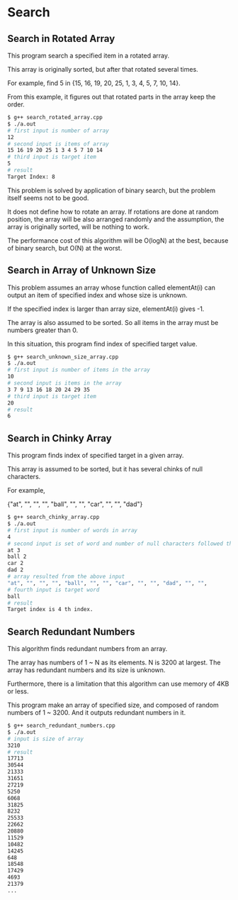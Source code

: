 # Search

## Search in Rotated Array

This program search a specified item in a rotated array.

This array is originally sorted, but after that rotated several times.

For example, find 5 in {15, 16, 19, 20, 25, 1, 3, 4, 5, 7, 10, 14}.

From this example, it figures out that rotated parts in the array keep the order.

```bash
$ g++ search_rotated_array.cpp
$ ./a.out
# first input is number of array
12
# second input is items of array
15 16 19 20 25 1 3 4 5 7 10 14
# third input is target item
5
# result
Target Index: 8
```

This problem is solved by application of binary search, but the problem itself seems not to be good.

It does not define how to rotate an array.
If rotations are done at random position,
the array will be also arranged randomly and the assumption, the array is originally sorted, will be nothing to work.

The performance cost of this algorithm will be O(logN) at the best, because of binary search, but O(N) at the worst.

## Search in Array of Unknown Size

This problem assumes an array whose function called elementAt(i) can output an item of specified index and whose size is unknown.

If the specified index is larger than array size, elementAt(i) gives -1.

The array is also assumed to be sorted.
So all items in the array must be numbers greater than 0.

In this situation, this program find index of specified target value.

```bash
$ g++ search_unknown_size_array.cpp
$ ./a.out
# first input is number of items in the array
10
# second input is items in the array
3 7 9 13 16 18 20 24 29 35
# third input is target item
20
# result
6
```

## Search in Chinky Array

This program finds index of specified target in a given array.

This array is assumed to be sorted, but it has several chinks of null characters.

For example,

{"at", "", "", "", "ball", "", "", "car", "", "", "dad"}

```bash
$ g++ search_chinky_array.cpp
$ ./a.out
# first input is number of words in array
4
# second input is set of word and number of null characters followed the word
at 3
ball 2
car 2
dad 2
# array resulted from the above input
"at", "", "", "", "ball", "", "", "car", "", "", "dad", "", "",
# fourth input is target word
ball
# result
Target index is 4 th index.
```

## Search Redundant Numbers

This algorithm finds redundant numbers from an array.

The array has numbers of 1 ~ N as its elements.
N is 3200 at largest.
The array has redundant numbers and its size is unknown.

Furthermore, there is a limitation that this algorithm can use memory of 4KB or less.

This program make an array of specified size, and composed of random numbers of 1 ~ 3200.
And it outputs redundant numbers in it.

```bash
$ g++ search_redundant_numbers.cpp
$ ./a.out
# input is size of array
3210
# result
17713
30544
21333
31651
27219
5250
6068
31825
8232
25533
22662
20880
11529
10482
14245
648
18548
17429
4693
21379
...
```
